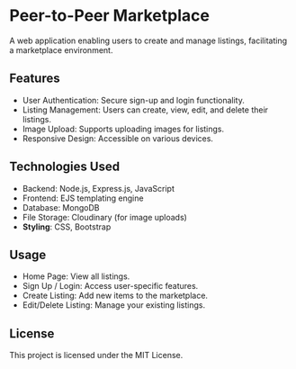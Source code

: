 # Peer-to-Peer Marketplace

A web application enabling users to create and manage listings, facilitating a marketplace environment.

## Features

- User Authentication: Secure sign-up and login functionality.
- Listing Management: Users can create, view, edit, and delete their listings.
- Image Upload: Supports uploading images for listings.
- Responsive Design: Accessible on various devices.

## Technologies Used

- Backend: Node.js, Express.js, JavaScript
- Frontend: EJS templating engine
- Database: MongoDB
- File Storage: Cloudinary (for image uploads)
- **Styling**: CSS, Bootstrap

## Usage

- Home Page: View all listings.
- Sign Up / Login: Access user-specific features.
- Create Listing: Add new items to the marketplace.
- Edit/Delete Listing: Manage your existing listings.

## License

This project is licensed under the MIT License.
